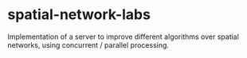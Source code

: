 # spatial-network-labs
Implementation of a server to improve different algorithms over spatial networks, using concurrent / parallel processing.

